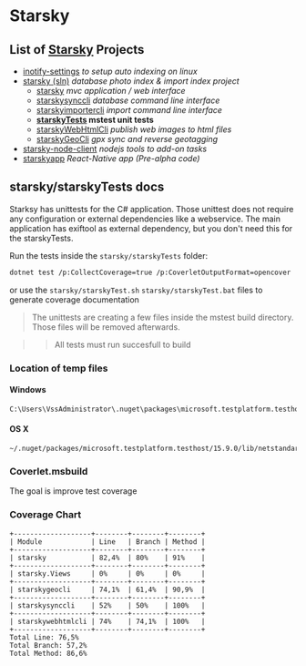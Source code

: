 # Starsky
## List of [Starsky](../../readme.md) Projects
 * [inotify-settings](../../inotify-settings/readme.md) _to setup auto indexing on linux_
 * [starsky (sln)](../../starsky/readme.md) _database photo index & import index project_
    * [starsky](../../starsky/starsky/readme.md)  _mvc application / web interface_
    * [starskysynccli](../../starsky/starskysynccli/readme.md)  _database command line interface_
    * [starskyimportercli](../../starsky/starskyimportercli/readme.md)  _import command line interface_
    * __[starskyTests](../../starsky/starskyTests/readme.md)  mstest unit tests__
    * [starskyWebHtmlCli](../../starsky/starskywebhtmlcli/readme.md)  _publish web images to html files_
    * [starskyGeoCli](../../starsky/starskygeocli/readme.md)  _gpx sync and reverse geotagging_
 * [starsky-node-client](../../starsky-node-client/readme.md) _nodejs tools to add-on tasks_
 * [starskyapp](../../starskyapp/readme.md) _React-Native app (Pre-alpha code)_

## starsky/starskyTests docs

Starksy has unittests for the C# application.
Those unittest does not require any configuration or external dependencies like a webservice.
The main application has exiftool as external dependency, but you don't need this for the starskyTests.

Run the tests inside the `starsky/starskyTests` folder:
```sh
dotnet test /p:CollectCoverage=true /p:CoverletOutputFormat=opencover
```
or use the `starsky/starskyTest.sh` `starsky/starskyTest.bat` files to generate coverage documentation

> The unittests are creating a few files inside the mstest build directory. Those files will be removed afterwards.

>> All tests must run succesfull to build

### Location of temp files
#### Windows
```
C:\Users\VssAdministrator\.nuget\packages\microsoft.testplatform.testhost\15.9.0\lib\netstandard1.5\
```

#### OS X
```
~/.nuget/packages/microsoft.testplatform.testhost/15.9.0/lib/netstandard1.5/
```

### Coverlet.msbuild
The goal is improve test coverage

### Coverage Chart
```
+-------------------+--------+--------+--------+
| Module            | Line   | Branch | Method |
+-------------------+--------+--------+--------+
| starsky           | 82,4%  | 80%    | 91%    |
+-------------------+--------+--------+--------+
| starsky.Views     | 0%     | 0%     | 0%     |
+-------------------+--------+--------+--------+
| starskygeocli     | 74,1%  | 61,4%  | 90,9%  |
+-------------------+--------+--------+--------+
| starskysynccli    | 52%    | 50%    | 100%   |
+-------------------+--------+--------+--------+
| starskywebhtmlcli | 74%    | 74,1%  | 100%   |
+-------------------+--------+--------+--------+
Total Line: 76,5%
Total Branch: 57,2%
Total Method: 86,6%
```
